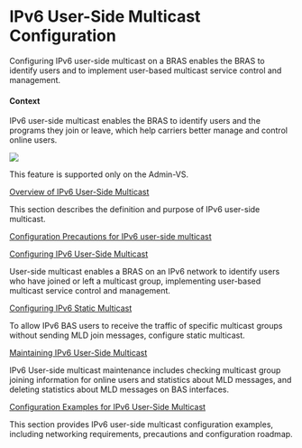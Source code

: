 IPv6 User-Side Multicast Configuration
======================================

Configuring IPv6 user-side multicast on a BRAS enables the BRAS to identify users and to implement user-based multicast service control and management.

#### Context

IPv6 user-side multicast enables the BRAS to identify users and the programs they join or leave, which help carriers better manage and control online users.

![](../../../../public_sys-resources/note_3.0-en-us.png) 

This feature is supported only on the Admin-VS.



[Overview of IPv6 User-Side Multicast](../../../../software/nev8r10_vrpv8r16/user/vrp/dc_vrp_ipv6bras-multicast_cfg_0001.html)

This section describes the definition and purpose of IPv6 user-side multicast.

[Configuration Precautions for IPv6 user-side multicast](../../../../software/nev8r10_vrpv8r16/user/spec/IPv6_user-side_multicast_limitation.html)



[Configuring IPv6 User-Side Multicast](../../../../software/nev8r10_vrpv8r16/user/vrp/dc_vrp_ipv6bras-multicast_cfg_0003.html)

User-side multicast enables a BRAS on an IPv6 network to identify users who have joined or left a multicast group, implementing user-based multicast service control and management.

[Configuring IPv6 Static Multicast](../../../../software/nev8r10_vrpv8r16/user/ne/dc_ne_bras-multicast_cac_cfg_ipv6_0005.html)

To allow IPv6 BAS users to receive the traffic of specific multicast groups without sending MLD join messages, configure static multicast.

[Maintaining IPv6 User-Side Multicast](../../../../software/nev8r10_vrpv8r16/user/vrp/dc_vrp_ipv6bras-multicast_cfg_0004.html)

IPv6 User-side multicast maintenance includes checking multicast group joining information for online users and statistics about MLD messages, and deleting statistics about MLD messages on BAS interfaces.

[Configuration Examples for IPv6 User-Side Multicast](../../../../software/nev8r10_vrpv8r16/user/vrp/dc_vrp_ipv6bras-multicast_cfg_0007.html)

This section provides IPv6 user-side multicast configuration examples, including networking requirements, precautions and configuration roadmap.